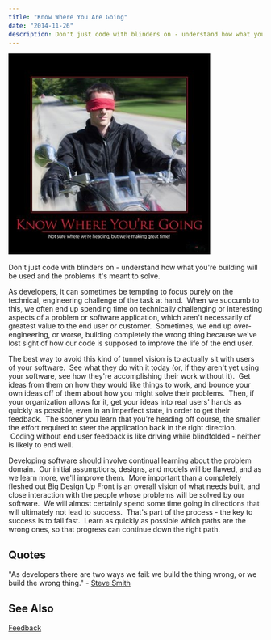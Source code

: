 ```yaml
---
title: "Know Where You Are Going"
date: "2014-11-26"
description: Don't just code with blinders on - understand how what you're building will be used and the problems it's meant to solve.
---
```


![Know-Where-Youre-Going-Nov-2013](images/Know-Where-Youre-Going-400x400.jpg)

Don't just code with blinders on - understand how what you're building will be used and the problems it's meant to solve.

As developers, it can sometimes be tempting to focus purely on the technical, engineering challenge of the task at hand.  When we succumb to this, we often end up spending time on technically challenging or interesting aspects of a problem or software application, which aren't necessarily of greatest value to the end user or customer.  Sometimes, we end up over-engineering, or worse, building completely the wrong thing because we've lost sight of how our code is supposed to improve the life of the end user.

The best way to avoid this kind of tunnel vision is to actually sit with users of your software.  See what they do with it today (or, if they aren't yet using your software, see how they're accomplishing their work without it).  Get ideas from them on how they would like things to work, and bounce your own ideas off of them about how you might solve their problems.  Then, if your organization allows for it, get your ideas into real users' hands as quickly as possible, even in an imperfect state, in order to get their feedback.  The sooner you learn that you're heading off course, the smaller the effort required to steer the application back in the right direction.  Coding without end user feedback is like driving while blindfolded - neither is likely to end well.

Developing software should involve continual learning about the problem domain.  Our initial assumptions, designs, and models will be flawed, and as we learn more, we'll improve them.  More important than a completely fleshed out Big Design Up Front is an overall vision of what needs built, and close interaction with the people whose problems will be solved by our software.  We will almost certainly spend some time going in directions that will ultimately not lead to success.  That's part of the process - the key to success is to fail fast.  Learn as quickly as possible which paths are the wrong ones, so that progress can continue down the right path.

## Quotes

"As developers there are two ways we fail: we build the thing wrong, or we build the wrong thing." - [Steve Smith](http://ardalis.com/)

## See Also

[Feedback](/values/feedback)
